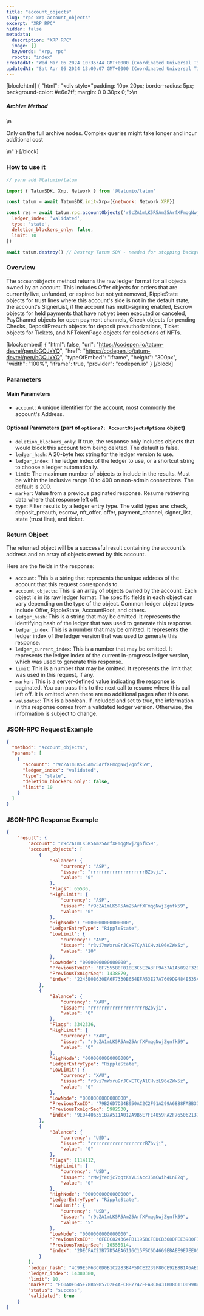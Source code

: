 ```yaml
---
title: "account_objects"
slug: "rpc-xrp-account_objects"
excerpt: "XRP RPC"
hidden: false
metadata: 
  description: "XRP RPC"
  image: []
  keywords: "xrp, rpc"
  robots: "index"
createdAt: "Wed Mar 06 2024 10:35:44 GMT+0000 (Coordinated Universal Time)"
updatedAt: "Sat Apr 06 2024 13:09:07 GMT+0000 (Coordinated Universal Time)"
---
```

[block:html]
{
  "html": "<div style=\"padding: 10px 20px; border-radius: 5px; background-color: #e6e2ff; margin: 0 0 30px 0;\">\n  <h5>Archive Method</h5>\n  <p>Only on the full archive nodes. Complex queries might take longer and incur additional cost</p>\n</div>"
}
[/block]


### How to use it

```javascript
// yarn add @tatumio/tatum

import { TatumSDK, Xrp, Network } from '@tatumio/tatum'

const tatum = await TatumSDK.init<Xrp>({network: Network.XRP})

const res = await tatum.rpc.accountObjects('r9cZA1mLK5R5Am25ArfXFmqgNwjZgnfk59', {
  ledger_index: 'validated',
  type: 'state',
  deletion_blockers_only: false,
  limit: 10
})

await tatum.destroy() // Destroy Tatum SDK - needed for stopping background jobs
```

### Overview

The `accountObjects` method returns the raw ledger format for all objects owned by an account. This includes Offer objects for orders that are currently live, unfunded, or expired but not yet removed, RippleState objects for trust lines where this account's side is not in the default state, the account's SignerList, if the account has multi-signing enabled, Escrow objects for held payments that have not yet been executed or canceled, PayChannel objects for open payment channels, Check objects for pending Checks, DepositPreauth objects for deposit preauthorizations, Ticket objects for Tickets, and NFTokenPage objects for collections of NFTs.

[block:embed]
{
  "html": false,
  "url": "https://codepen.io/tatum-devrel/pen/bGQJxYQ",
  "href": "https://codepen.io/tatum-devrel/pen/bGQJxYQ",
  "typeOfEmbed": "iframe",
  "height": "300px",
  "width": "100%",
  "iframe": true,
  "provider": "codepen.io"
}
[/block]

### Parameters

#### Main Parameters

- `account`: A unique identifier for the account, most commonly the account's Address.

#### Optional Parameters (part of `options?: AccountObjectsOptions` object)

- `deletion_blockers_only`: If true, the response only includes objects that would block this account from being deleted. The default is false.
- `ledger_hash`: A 20-byte hex string for the ledger version to use.
- `ledger_index`: The ledger index of the ledger to use, or a shortcut string to choose a ledger automatically.
- `limit`: The maximum number of objects to include in the results. Must be within the inclusive range 10 to 400 on non-admin connections. The default is 200.
- `marker`: Value from a previous paginated response. Resume retrieving data where that response left off.
- `type`: Filter results by a ledger entry type. The valid types are: check, deposit\_preauth, escrow, nft\_offer, offer, payment\_channel, signer\_list, state (trust line), and ticket.

### Return Object

The returned object will be a successful result containing the account's address and an array of objects owned by this account. 

Here are the fields in the response:

- `account`: This is a string that represents the unique address of the account that this request corresponds to.
- `account_objects`: This is an array of objects owned by the account. Each object is in its raw ledger format. The specific fields in each object can vary depending on the type of the object. Common ledger object types include Offer, RippleState, AccountRoot, and others.
- `ledger_hash`: This is a string that may be omitted. It represents the identifying hash of the ledger that was used to generate this response.
- `ledger_index`: This is a number that may be omitted. It represents the ledger index of the ledger version that was used to generate this response.
- `ledger_current_index`: This is a number that may be omitted. It represents the ledger index of the current in-progress ledger version, which was used to generate this response.
- `limit`: This is a number that may be omitted. It represents the limit that was used in this request, if any.
- `marker`: This is a server-defined value indicating the response is paginated. You can pass this to the next call to resume where this call left off. It is omitted when there are no additional pages after this one.
- `validated`: This is a boolean. If included and set to true, the information in this response comes from a validated ledger version. Otherwise, the information is subject to change.

### JSON-RPC Request Example

```json
{
  "method": "account_objects",
  "params": [
    {
      "account": "r9cZA1mLK5R5Am25ArfXFmqgNwjZgnfk59",
      "ledger_index": "validated",
      "type": "state",
      "deletion_blockers_only": false,
      "limit": 10
    }
  ]
}
```

### JSON-RPC Response Example

```json
{
    "result": {
        "account": "r9cZA1mLK5R5Am25ArfXFmqgNwjZgnfk59",
        "account_objects": [
            {
                "Balance": {
                    "currency": "ASP",
                    "issuer": "rrrrrrrrrrrrrrrrrrrrBZbvji",
                    "value": "0"
                },
                "Flags": 65536,
                "HighLimit": {
                    "currency": "ASP",
                    "issuer": "r9cZA1mLK5R5Am25ArfXFmqgNwjZgnfk59",
                    "value": "0"
                },
                "HighNode": "0000000000000000",
                "LedgerEntryType": "RippleState",
                "LowLimit": {
                    "currency": "ASP",
                    "issuer": "r3vi7mWxru9rJCxETCyA1CHvzL96eZWx5z",
                    "value": "10"
                },
                "LowNode": "0000000000000000",
                "PreviousTxnID": "BF7555B0F018E3C5E2A3FF9437A1A5092F32903BE246202F988181B9CED0D862",
                "PreviousTxnLgrSeq": 1438879,
                "index": "2243B0B630EA6F7330B654EFA53E27A7609D9484E535AB11B7F946DF3D247CE9"
            },
            {
                "Balance": {
                    "currency": "XAU",
                    "issuer": "rrrrrrrrrrrrrrrrrrrrBZbvji",
                    "value": "0"
                },
                "Flags": 3342336,
                "HighLimit": {
                    "currency": "XAU",
                    "issuer": "r9cZA1mLK5R5Am25ArfXFmqgNwjZgnfk59",
                    "value": "0"
                },
                "HighNode": "0000000000000000",
                "LedgerEntryType": "RippleState",
                "LowLimit": {
                    "currency": "XAU",
                    "issuer": "r3vi7mWxru9rJCxETCyA1CHvzL96eZWx5z",
                    "value": "0"
                },
                "LowNode": "0000000000000000",
                "PreviousTxnID": "79B26D7D34B950AC2C2F91A299A6888FABB376DD76CFF79D56E805BF439F6942",
                "PreviousTxnLgrSeq": 5982530,
                "index": "9ED4406351B7A511A012A9B5E7FE4059FA2F7650621379C0013492C315E25B97"
            },
            {
                "Balance": {
                    "currency": "USD",
                    "issuer": "rrrrrrrrrrrrrrrrrrrrBZbvji",
                    "value": "0"
                },
                "Flags": 1114112,
                "HighLimit": {
                    "currency": "USD",
                    "issuer": "rMwjYedjc7qqtKYVLiAccJSmCwih4LnE2q",
                    "value": "0"
                },
                "HighNode": "0000000000000000",
                "LedgerEntryType": "RippleState",
                "LowLimit": {
                    "currency": "USD",
                    "issuer": "r9cZA1mLK5R5Am25ArfXFmqgNwjZgnfk59",
                    "value": "5"
                },
                "LowNode": "0000000000000000",
                "PreviousTxnID": "6FE8C824364FB1195BCFEDCB368DFEE3980F7F78D3BF4DC4174BB4C86CF8C5CE",
                "PreviousTxnLgrSeq": 10555014,
                "index": "2DECFAC23B77D5AEA6116C15F5C6D4669EBAEE9E7EE050A40FE2B1E47B6A9419"
            }
        ],
        "ledger_hash": "4C99E5F63C0D0B1C2283B4F5DCE2239F80CE92E8B1A6AED1E110C198FC96E659",
        "ledger_index": 14380380,
        "limit": 10,
        "marker": "F60ADF645E78B69857D2E4AEC8B7742FEABC8431BD8611D099B428C3E816DF93,94A9F05FEF9A153229E2E997E64919FD75AAE2028C8153E8EBDB4440BD3ECBB5",
        "status": "success",
        "validated": true
    }
}
```
